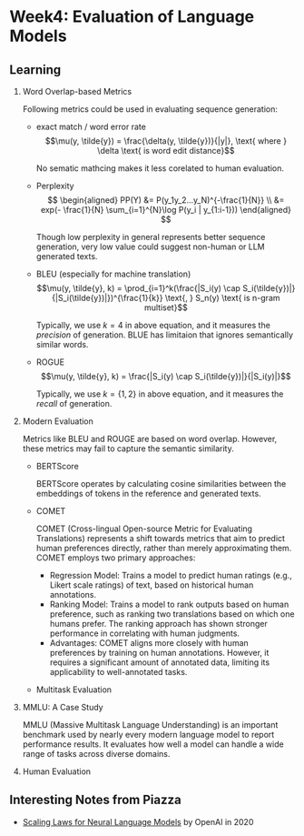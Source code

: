 # Week4: Evaluation of Language Models

## Learning

1. Word Overlap-based Metrics

    Following metrics could be used in evaluating sequence generation:

    - exact match / word error rate
        $$\mu(y, \tilde{y}) = \frac{\delta(y, \tilde{y})}{|y|}, \text{ where } \delta \text{ is word edit distance}$$

        No sematic mathcing makes it less corelated to human evaluation.
    - Perplexity
        $$
        \begin{aligned}
        PP(Y) &= P(y_1y_2...y_N)^{-\frac{1}{N}} \\
              &= exp(- \frac{1}{N} \sum_{i=1}^{N}\log P(y_i | y_{1:i-1}))
        \end{aligned}
        $$

        Though low perplexity in general represents better sequence generation, very low value could suggest non-human or LLM generated texts.
    - BLEU (especially for machine translation)
        $$\mu(y, \tilde{y}, k) = \prod_{i=1}^k(\frac{|S_i(y) \cap S_i(\tilde{y})|}{|S_i(\tilde{y})|})^{\frac{1}{k}} \text{, } S_n(y) \text{ is n-gram multiset}$$

        Typically, we use $k=4$ in above equation, and it measures the _precision_ of generation. BLUE has limitaion that ignores semantically similar words.
    - ROGUE
        $$\mu(y, \tilde{y}, k) = \frac{|S_i(y) \cap S_i(\tilde{y})|}{|S_i(y)|}$$

        Typically, we use $k=\{1, 2\}$ in above equation, and it measures the _recall_ of generation.

2. Modern Evaluation

    Metrics like BLEU and ROUGE are based on word overlap. However, these metrics may fail to capture the semantic similarity.

    - BERTScore

        BERTScore operates by calculating cosine similarities between the embeddings of tokens in the reference and generated texts.

    - COMET

        COMET (Cross-lingual Open-source Metric for Evaluating Translations) represents a shift towards metrics that aim to predict human preferences directly, rather than merely approximating them. COMET employs two primary approaches:

        - Regression Model: Trains a model to predict human ratings (e.g., Likert scale ratings) of text, based on historical human annotations.
        - Ranking Model: Trains a model to rank outputs based on human preference, such as ranking two translations based on which one humans prefer. The ranking approach has shown stronger performance in correlating with human judgments.
        - Advantages: COMET aligns more closely with human preferences by training on human annotations. However, it requires a significant amount of annotated data, limiting its applicability to well-annotated tasks.

    - Multitask Evaluation

3. MMLU: A Case Study

    MMLU (Massive Multitask Language Understanding) is an important benchmark used by nearly every modern language model to report performance results. It evaluates how well a model can handle a wide range of tasks across diverse domains.

4. Human Evaluation

## Interesting Notes from Piazza

- [Scaling Laws for Neural Language Models](https://arxiv.org/pdf/2001.08361) by OpenAI in 2020
